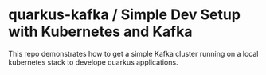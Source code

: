 # quarkus-kafka / Simple Dev Setup with Kubernetes and Kafka 

This repo demonstrates how to get a simple Kafka cluster running on a local kubernetes stack to develope quarkus applications. 